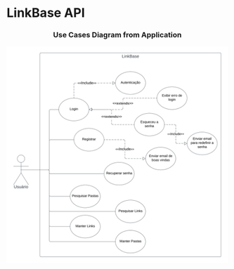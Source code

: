 # LinkBase API


<div align="center">
  <h3>Use Cases Diagram from Application</h3>
  <img width="550px" src="Assets/use-cases-diagram.svg" alt="Image with Use Cases Diagram" />
</div>
